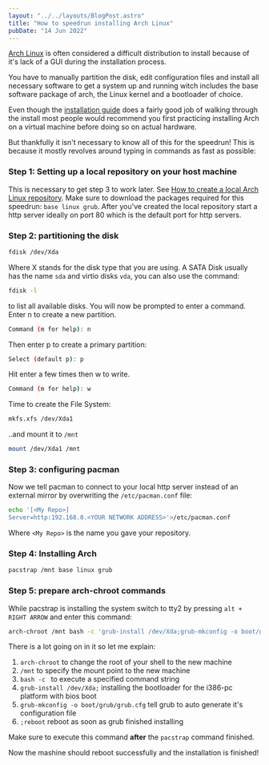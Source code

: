 ```yaml
---
layout: "../../layouts/BlogPost.astro"
title: "How to speedrun installing Arch Linux"
pubDate: "14 Jun 2022"
---
```


[Arch Linux](https://archlinux.org/) is often considered a difficult distribution to install because of it's lack
of a GUI during the installation process.

You have to manually partition the disk, edit configuration files and install
all necessary software to get a system up and running witch includes the base
software package of arch, the Linux kernel and a bootloader of choice.

Even though the [installation guide](https://wiki.archlinux.org/title/installation_guide)
does a fairly good job of walking through the install most people would recommend
you first practicing installing Arch on a virtual machine before doing so on actual
hardware.

But thankfully it isn't necessary to know all of this for the speedrun! This
is because it mostly revolves around typing in commands as fast as possible:

### Step 1: Setting up a local repository on your host machine

This is necessary to get step 3 to work later.
See [How to create a local Arch Linux repository](./how_to_create_a_local_arch_repo).
Make sure to download the packages required for this speedrun: `base linux grub`.
After you've created the local repository start a http server ideally on port 80
which is the default port for http servers.

### Step 2: partitioning the disk

```bash
fdisk /dev/Xda
```
Where X stands for the disk type that you are using. A SATA Disk usually has the name
`sda` and virtio disks `vda`, you can also use the command:
```bash
fdisk -l
```
to list all available disks.
You will now be prompted to enter a command. Enter n to create a new partition.
```bash
Command (m for help): n
```
Then enter p to create a primary partition:
```bash
Select (default p): p
```
Hit enter a few times then w to write.
```bash
Command (m for help): w
```
Time to create the File System:
```bash
mkfs.xfs /dev/Xda1
```
..and mount it to `/mnt`
```bash
mount /dev/Xda1 /mnt
```

### Step 3: configuring pacman

Now we tell pacman to connect to your local http server instead of an external mirror
by overwriting the `/etc/pacman.conf` file:
```bash
echo '[<My Repo>]
Server=http:192.168.0.<YOUR NETWORK ADDRESS>'>/etc/pacman.conf
```
Where `<My Repo>` is the name you gave your repository.

### Step 4: Installing Arch

```bash
pacstrap /mnt base linux grub
```

### Step 5: prepare arch-chroot commands

While pacstrap is installing the system switch to tty2 by pressing `alt + RIGHT ARROW`
and enter this command:
```bash
arch-chroot /mnt bash -c 'grub-install /dev/Xda;grub-mkconfig -o boot/grub/grub.cfg';reboot
```
There is a lot going on in it so let me explain:
1. `arch-chroot` to change the root of your shell to the new machine
2. `/mnt` to specify the mount point to the new machine
3. `bash -c ` to execute a specified command string
4. `grub-install /dev/Xda;` installing the bootloader for the i386-pc platform with bios boot
5. `grub-mkconfig -o boot/grub/grub.cfg` tell grub to auto generate it's configuration file
6. `;reboot` reboot as soon as grub finished installing

Make sure to execute this command **after** the `pacstrap` command finished.

Now the mashine should reboot successfully and the installation is finished!
